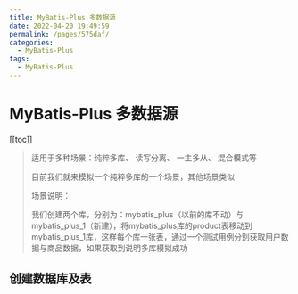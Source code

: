```yaml
---
title: MyBatis-Plus 多数据源
date: 2022-04-20 19:49:59
permalink: /pages/575daf/
categories:
  - MyBatis-Plus
tags:
  - MyBatis-Plus
---
```

# MyBatis-Plus 多数据源

[[toc]]

> 适用于多种场景：纯粹多库、 读写分离、 一主多从、 混合模式等
>
> 目前我们就来模拟一个纯粹多库的一个场景，其他场景类似
>
> 场景说明：
>
> 我们创建两个库，分别为：mybatis_plus（以前的库不动）与mybatis_plus_1（新建），将mybatis_plus库的product表移动到mybatis_plus_1库，这样每个库一张表，通过一个测试用例分别获取用户数据与商品数据，如果获取到说明多库模拟成功

## 创建数据库及表



